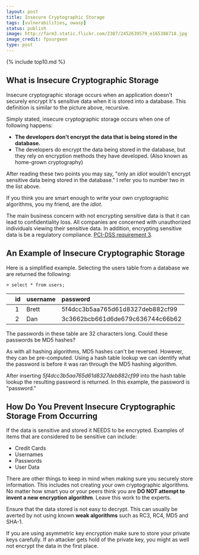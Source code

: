 ```yaml
---
layout: post
title: Insecure Cryptographic Storage
tags: [vulnerabilities, owasp]
status: publish
image: http://farm3.static.flickr.com/2387/2452639579_e165388718.jpg
image_credit: fpsurgeon
type: post
---
```

{% include top10.md %}

## What is Insecure Cryptographic Storage
Insecure cryptographic storage occurs when an application doesn't securely encrypt it's sensitive data when it is stored into a database. This definition is similar to the picture above, recursive.

Simply stated, insecure cryptographic storage occurs when one of following happens:
*	**The developers don't encrypt the data that is being stored in the database.**
*	The developers do encrypt the data being stored in the database, but they rely on encryption methods they have developed. (Also known as home-grown cryptography)

After reading these two points you may say, "only an <em>idiot</em> wouldn't encrypt sensitive data being stored in the database." I refer you to number two in the list above.

If you think you are smart enough to write your own cryptographic algorithms, you my friend, are the <em>idiot</em>.

The main business concern with not encrypting sensitive data is that it can lead to confidentiality loss. All companies are concerned with unauthorized individuals viewing their sensitive data. In addition, encrypting sensitive data is be a regulatory compliance. [PCI-DSS requirement 3](https://www.pcisecuritystandards.org/security_standards/index.php).

## An Example of Insecure Cryptographic Storage
Here is a simplified example. Selecting the users table from a database we are returned the following:

	> select * from users;

<table class="table">
<thead>
<tr>
<th></th>
<th align="left"> id </th>
<th align="left"> username </th>
<th align="left"> password </th>
</tr>
</thead>
<tbody>
<tr>
<td></td>
<td align="left"> 1 </td>
<td align="left"> Brett </td>
<td align="left"> 5f4dcc3b5aa765d61d8327deb882cf99</td>
</tr>
<tr>
<td></td>
<td align="left"> 2 </td>
<td align="left"> Dan </td>
<td align="left"> 3c3662bcb661d6de679c636744c66b62</td>
</tr>
</tbody>
</table>

The passwords in these table are 32 characters long. Could these passwords be MD5 hashes?

As with all hashing algorithms, MD5 hashes can't be reversed. However, they can be pre-computed. Using a hash table lookup we can identify what the password is before it was ran through the MD5 hashing algorithm.

After inserting _5f4dcc3b5aa765d61d8327deb882cf99_ into the hash table lookup the resulting password is returned. In this example, the password is "password."

## How Do You Prevent Insecure Cryptographic Storage From Occurring
If the data is sensitive and stored it NEEDS to be encrypted. Examples of items that are considered to be sensitive can include:
*	Credit Cards
*	Usernames
*	Passwords
*	User Data

There are other things to keep in mind when making sure you securely store information. This includes not creating your own cryptographic algorithms. No matter how smart you or your peers think you are **DO NOT attempt to invent a new encryption algorithm**. Leave this work to the experts.

Ensure that the data stored is not easy to decrypt. This can usually be averted by not using known **weak algorithms** such as RC3, RC4, MD5 and SHA-1.

If you are using asymmetric key encryption make sure to store your private keys carefully. If an attacker gets hold of the private key, you might as well not encrypt the data in the first place.
